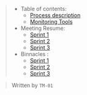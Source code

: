 >- Table of contents:
>   - [Process description]
>   - [Monitoring Tools]
>- Meeting Resume:
>   - [Sprint 1][MS1]
>   - [Sprint 2][MS2]
>   - [Sprint 3][MS3]
>- Binnacles :
>   - [Sprint 1][BF1]
>   - [Sprint 2][BF2]
>   - [Sprint 3][BF3]



[Process description]: https://github.com/Ozia112/Team-2-FSE-repo/blob/Stage-3/(D)Process/ProcessDescription.md "Description of sprints, roles, workflow, naming rules and protocols"

[Monitoring Tools]: https://github.com/Ozia112/Team-2-FSE-repo/blob/Stage-3/(D)Process/MonitoringTools.md "Explanation of the projects section in GitHub, the assignation of task, etc."

[MS1]: https://github.com/Ozia112/Team-2-FSE-repo/blob/Stage-3/Changelogs/(D)Process/Sprints/Sprint_1.md "Sprint 1 meetings resume"
[MS2]: https://github.com/Ozia112/Team-2-FSE-repo/blob/Stage-3/Changelogs/(D)Process/Sprints/Sprint_2.md "Sprint 2 meetings resume"
[MS3]: https://github.com/Ozia112/Team-2-FSE-repo/blob/Stage-3/Changelogs/(D)Process/Sprints/Sprint_3.md "Sprint 3 meetings resume"

[BF1]: https://github.com/Ozia112/Team-2-FSE-repo/tree/Stage-3/(D)Process/Binnacles/Sprint_1 "Individual binnacles of sprint 1"
[BF2]: https://github.com/Ozia112/Team-2-FSE-repo/tree/Stage-3/(D)Process/Binnacles/Sprint_2 "Individual binnacles of sprint 2"
[BF3]: https://github.com/Ozia112/Team-2-FSE-repo/tree/Stage-3/(D)Process/Binnacles/Sprint_3 "Individual binnacles of sprint 3"

> Written by ``TM-01``
